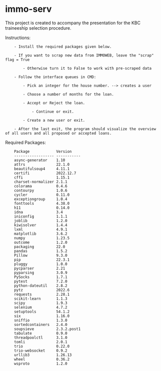 # immo-serv

This project is created to accompany the presentation for the KBC traineeship selection procedure.

Instructions:

        - Install the required packages given below.

        - If you want to scrap new data from IMMOWEB, leave the "scrap" flag = True

            - Otherwise turn it to False to work with pre-scraped data

        - Follow the interface queues in CMD:

            - Pick an integer for the house number. --> creates a user

            - Choose a number of months for the loan.

            - Accept or Reject the loan.

                - Continue or exit.

            - Create a new user or exit.

        - After the last exit, the program should visualize the overview of all users and all proposed or accepted loans.


Required Packages:

        Package            Version
        ------------------ -----------
        async-generator    1.10
        attrs              22.1.0
        beautifulsoup4     4.11.1
        certifi            2022.12.7
        cffi               1.15.1
        charset-normalizer 2.1.1
        colorama           0.4.6
        contourpy          1.0.6
        cycler             0.11.0
        exceptiongroup     1.0.4
        fonttools          4.38.0
        h11                0.14.0
        idna               3.4
        iniconfig          1.1.1
        joblib             1.2.0
        kiwisolver         1.4.4
        lxml               4.9.1
        matplotlib         3.6.2
        numpy              1.23.5
        outcome            1.2.0
        packaging          22.0
        pandas             1.5.2
        Pillow             9.3.0
        pip                22.3.1
        pluggy             1.0.0
        pycparser          2.21
        pyparsing          3.0.9
        PySocks            1.7.1
        pytest             7.2.0
        python-dateutil    2.8.2
        pytz               2022.6
        requests           2.28.1
        scikit-learn       1.1.3
        scipy              1.9.3
        selenium           4.7.2
        setuptools         54.1.2
        six                1.16.0
        sniffio            1.3.0
        sortedcontainers   2.4.0
        soupsieve          2.3.2.post1
        tabulate           0.9.0
        threadpoolctl      3.1.0
        tomli              2.0.1
        trio               0.22.0
        trio-websocket     0.9.2
        urllib3            1.26.13
        wheel              0.36.2
        wsproto            1.2.0